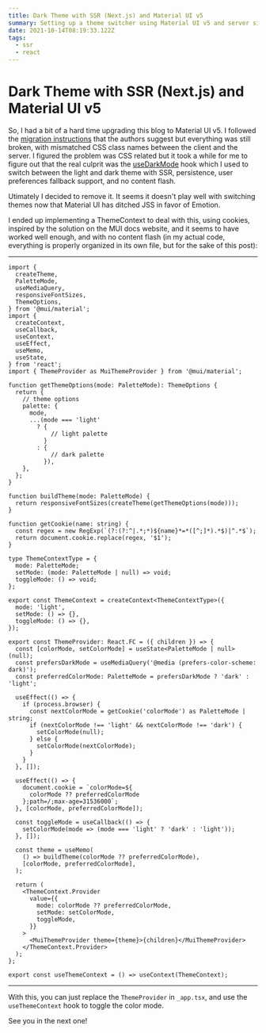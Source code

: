 ```yaml
---
title: Dark Theme with SSR (Next.js) and Material UI v5
summary: Setting up a theme switcher using Material UI v5 and server side rendering with Next.js
date: 2021-10-14T08:19:33.122Z
tags:
  - ssr
  - react
---
```


# Dark Theme with SSR (Next.js) and Material UI v5

So, I had a bit of a hard time upgrading this blog to Material UI v5. I followed the [migration instructions](https://mui.com/guides/migration-v4/) that the authors suggest but everything was still broken, with mismatched CSS class names between the client and the server. I figured the problem was CSS related but it took a while for me to figure out that the real culprit was the [useDarkMode](https://github.com/donavon/use-dark-mode) hook which I used to switch between the light and dark theme with SSR, persistence, user preferences fallback support, and no content flash.

Utimately I decided to remove it. It seems it doesn't play well with switching themes now that Material UI has ditched JSS in favor of Emotion.

I ended up implementing a ThemeContext to deal with this, using cookies, inspired by the solution on the MUI docs website, and it seems to have worked well enough, and with no content flash (in my actual code, everything is properly organized in its own file, but for the sake of this post):

---

```tsx
import {
  createTheme,
  PaletteMode,
  useMediaQuery,
  responsiveFontSizes,
  ThemeOptions,
} from '@mui/material';
import {
  createContext,
  useCallback,
  useContext,
  useEffect,
  useMemo,
  useState,
} from 'react';
import { ThemeProvider as MuiThemeProvider } from '@mui/material';

function getThemeOptions(mode: PaletteMode): ThemeOptions {
  return {
    // theme options
    palette: {
      mode,
      ...(mode === 'light'
        ? {
            // light palette
          }
        : {
            // dark palette
          }),
    },
  };
}

function buildTheme(mode: PaletteMode) {
  return responsiveFontSizes(createTheme(getThemeOptions(mode)));
}

function getCookie(name: string) {
  const regex = new RegExp(`(?:(?:^|.*;*)${name}*=*([^;]*).*$)|^.*$`);
  return document.cookie.replace(regex, '$1');
}

type ThemeContextType = {
  mode: PaletteMode;
  setMode: (mode: PaletteMode | null) => void;
  toggleMode: () => void;
};

export const ThemeContext = createContext<ThemeContextType>({
  mode: 'light',
  setMode: () => {},
  toggleMode: () => {},
});

export const ThemeProvider: React.FC = ({ children }) => {
  const [colorMode, setColorMode] = useState<PaletteMode | null>(null);
  const prefersDarkMode = useMediaQuery('@media (prefers-color-scheme: dark)');
  const preferredColorMode: PaletteMode = prefersDarkMode ? 'dark' : 'light';

  useEffect(() => {
    if (process.browser) {
      const nextColorMode = getCookie('colorMode') as PaletteMode | string;
      if (nextColorMode !== 'light' && nextColorMode !== 'dark') {
        setColorMode(null);
      } else {
        setColorMode(nextColorMode);
      }
    }
  }, []);

  useEffect(() => {
    document.cookie = `colorMode=${
      colorMode ?? preferredColorMode
    };path=/;max-age=31536000`;
  }, [colorMode, preferredColorMode]);

  const toggleMode = useCallback(() => {
    setColorMode(mode => (mode === 'light' ? 'dark' : 'light'));
  }, []);

  const theme = useMemo(
    () => buildTheme(colorMode ?? preferredColorMode),
    [colorMode, preferredColorMode],
  );

  return (
    <ThemeContext.Provider
      value={{
        mode: colorMode ?? preferredColorMode,
        setMode: setColorMode,
        toggleMode,
      }}
    >
      <MuiThemeProvider theme={theme}>{children}</MuiThemeProvider>
    </ThemeContext.Provider>
  );
};

export const useThemeContext = () => useContext(ThemeContext);
```

---

With this, you can just replace the `ThemeProvider` in `_app.tsx`, and use the `useThemeContext` hook to toggle the color mode.

See you in the next one!
